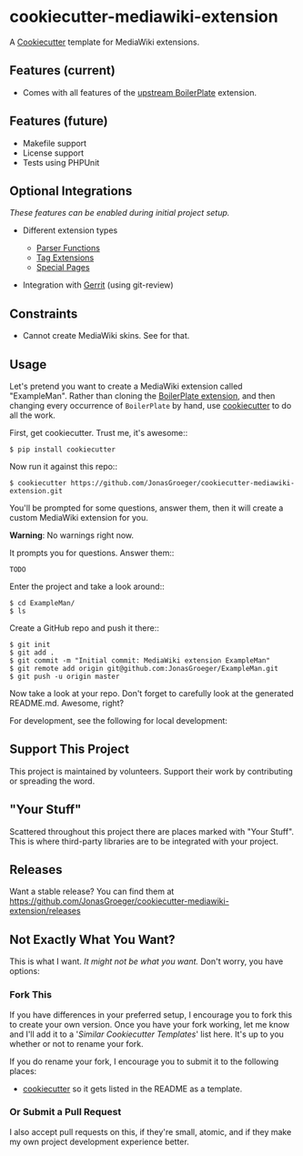 # cookiecutter-mediawiki-extension
A [Cookiecutter](https://github.com/audreyr/cookiecutter) template for MediaWiki extensions.

## Features (current)
* Comes with all features of the [upstream BoilerPlate](https://www.mediawiki.org/wiki/Extension:BoilerPlate) extension.

## Features (future)
* Makefile support
* License support
* Tests using PHPUnit

## Optional Integrations
*These features can be enabled during initial project setup.*

* Different extension types
    * [Parser Functions](https://www.mediawiki.org/wiki/Manual:Parser_functions)
    * [Tag Extensions](https://www.mediawiki.org/wiki/Manual:Tag_extensions)
    * [Special Pages](https://www.mediawiki.org/wiki/Manual:Special_pages)

* Integration with [Gerrit](https://www.mediawiki.org/wiki/Gerrit) (using git-review)

## Constraints
* Cannot create MediaWiki skins. See [](https://github.com/JonasGroeger/cookiecutter-mediawiki-skin/) for that.


## Usage
Let's pretend you want to create a MediaWiki extension called "ExampleMan". Rather than cloning the
[BoilerPlate extension](https://www.mediawiki.org/wiki/Extension:BoilerPlate), and then changing every occurrence of
`BoilerPlate` by hand, use [cookiecutter](https://github.com/audreyr/cookiecutter) to do all the work.

First, get cookiecutter. Trust me, it's awesome::

    $ pip install cookiecutter

Now run it against this repo::

    $ cookiecutter https://github.com/JonasGroeger/cookiecutter-mediawiki-extension.git

You'll be prompted for some questions, answer them, then it will create a custom MediaWiki extension for you.

**Warning**: No warnings right now.

It prompts you for questions. Answer them::

    TODO

Enter the project and take a look around::

    $ cd ExampleMan/
    $ ls

Create a GitHub repo and push it there::

    $ git init
    $ git add .
    $ git commit -m "Initial commit: MediaWiki extension ExampleMan"
    $ git remote add origin git@github.com:JonasGroeger/ExampleMan.git
    $ git push -u origin master

Now take a look at your repo. Don't forget to carefully look at the generated README.md. Awesome, right?

For development, see the following for local development:


## Support This Project
This project is maintained by volunteers. Support their work by contributing or spreading the word.


## "Your Stuff"
Scattered throughout this project there are places marked with "Your Stuff". This is where third-party libraries are to
be integrated with your project.


## Releases
Want a stable release? You can find them at https://github.com/JonasGroeger/cookiecutter-mediawiki-extension/releases


## Not Exactly What You Want?
This is what I want. *It might not be what you want.* Don't worry, you have options:

### Fork This
If you have differences in your preferred setup, I encourage you to fork this to create your own version.
Once you have your fork working, let me know and I'll add it to a '*Similar Cookiecutter Templates*' list here.
It's up to you whether or not to rename your fork.

If you do rename your fork, I encourage you to submit it to the following places:

* [cookiecutter](https://github.com/audreyr/cookiecutter) so it gets listed in the README as a template.

### Or Submit a Pull Request
I also accept pull requests on this, if they're small, atomic, and if they make my own project development
experience better.